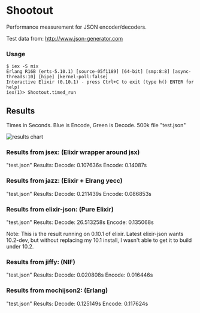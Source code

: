 # Shootout

Performance measurement for JSON encoder/decoders.

Test data from: http://www.json-generator.com

### Usage

	$ iex -S mix
	Erlang R16B (erts-5.10.1) [source-05f1189] [64-bit] [smp:8:8] [async-threads:10] [hipe] [kernel-poll:false]
	Interactive Elixir (0.10.1) - press Ctrl+C to exit (type h() ENTER for help)
	iex(1)> Shootout.timed_run

## Results
Times in Seconds. Blue is Encode, Green is Decode. 500k file "test.json"

![results chart](https://raw.github.com/n1rvana/Shootout/master/chart.jpg "Results")

### Results from jsex: (Elixir wrapper around jsx)

"test.json" Results: Decode: 0.107636s Encode: 0.14087s

### Results from jazz: (Elixir + Elrang yecc)

"test.json" Results: Decode: 0.211439s Encode: 0.086853s

### Results from elixir-json: (Pure Elixir)

"test.json" Results: Decode: 26.513258s Encode: 0.135068s

Note: This is the result running on 0.10.1 of elixir.  Latest elixir-json wants 10.2-dev,
but without replacing my 10.1 install, I wasn't able to get it to build under 10.2. 

### Results from jiffy: (NIF)

"test.json" Results: Decode: 0.020808s Encode: 0.016446s

### Results from mochijson2: (Erlang)

"test.json" Results: Decode: 0.125149s Encode: 0.117624s